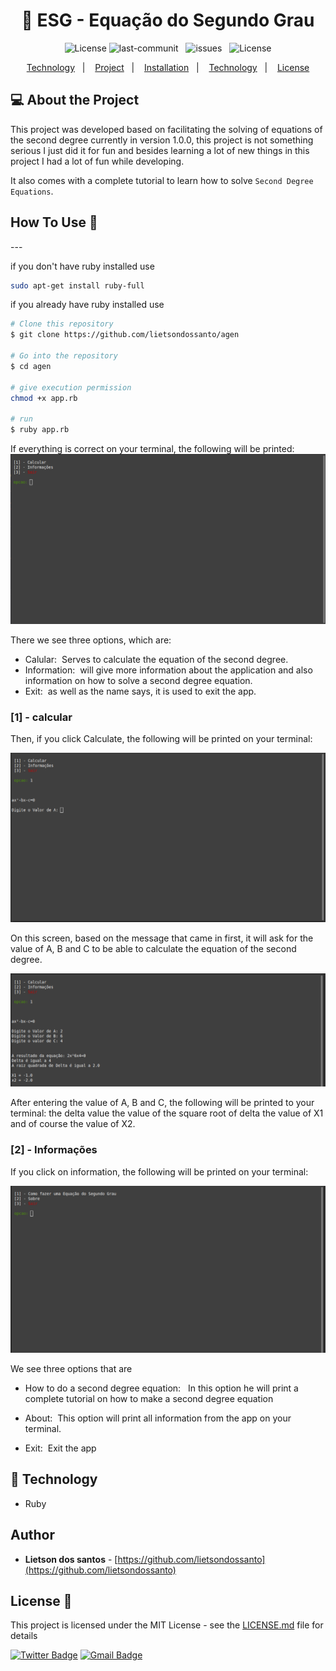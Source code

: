 <h1 align="center">🏅 ESG - Equação do Segundo Grau</h1>

<p align="center">
    <img alt="License" src="https://img.shields.io/badge/Version-1.0-brightgreen">
    <img src="https://img.shields.io/github/last-commit/lietsondossanto/ESG" alt="last-communit">&nbsp;&nbsp;
    <img src="https://img.shields.io/github/issues/lietsondossanto/ESG" alt="issues">&nbsp;&nbsp;
    <img alt="License" src="https://img.shields.io/badge/license-MIT-brightgreen">
</p>

<p align="center">
    <a href="#Technology">Technology</a>&nbsp;&nbsp;&nbsp;|&nbsp;&nbsp;&nbsp;
    <a href="#Project">Project</a>&nbsp;&nbsp;&nbsp;|&nbsp;&nbsp;&nbsp;
    <a href="#Installation">Installation</a>&nbsp;&nbsp;&nbsp;|&nbsp;&nbsp;&nbsp;
    <a href="#Technology">Technology</a>&nbsp;&nbsp;&nbsp;|&nbsp;&nbsp;&nbsp;
    <a href="#License">License</a>
</p>

<h2 id="Project">💻 About the Project</h2>

This project was developed based on facilitating the solving of equations of the second degree currently in version 1.0.0, this project is not something serious I just did it for fun and besides learning a lot of new things in this project I had a lot of fun while developing.

It also comes with a complete tutorial to learn how to solve `Second Degree Equations`.

<h2 id="Installation">How To Use 🔧</h2>
---

if you don't have ruby installed use
```bash
sudo apt-get install ruby-full
```
if you already have ruby installed use
```bash
# Clone this repository
$ git clone https://github.com/lietsondossanto/agen

# Go into the repository
$ cd agen

# give execution permission
chmod +x app.rb

# run
$ ruby app.rb
```

If everything is correct on your terminal, the following will be printed:
<img src="./img/tela1.png" alt="Tela inicial do app">

There we see three options, which are:

  - Calular:&nbsp; Serves to calculate the equation of the second degree.
  - Information:&nbsp; will give more information about the application and also information on how to solve a second degree equation.
  - Exit:&nbsp; as well as the name says, it is used to exit the app.

### [1] - calcular
Then, if you click Calculate, the following will be printed on your terminal:

 <img src="./img/tela2.png" alt="Tela para calcular a equação do segundo grau">

On this screen, based on the message that came in first, it will ask for the value of A, B and C to be able to calculate the equation of the second degree.

 <img src="./img/tela3.png" alt="Mostrando o resuldado">

 After entering the value of A, B and C, the following will be printed to your terminal: the delta value the value of the square root of delta the value of X1 and of course the value of X2.

### [2] - Informações
If you click on information, the following will be printed on your terminal:

<img src="./img/tela4.png" alt="Tela principal de informações.">

We see three options that are

- How to do a second degree equation: &nbsp; In this option he will print a complete tutorial on how to make a second degree equation

- About:&nbsp; This option will print all information from the app on your terminal.

- Exit:&nbsp; Exit the app

<h2 id="Technology">🚀 Technology</h2>

- Ruby

## Author

- **Lietson dos santos** - [https://github.com/lietsondossanto](https://github.com/lietsondossanto)

<h2 id="License">License 📄</h2>

This project is licensed under the MIT License - see the [LICENSE.md](LICENSE.md) file for details

[![Twitter Badge](https://img.shields.io/badge/-@Lietson-1ca0f1?style=flat-square&labelColor=1ca0f1&logo=twitter&logoColor=white&link=https://twitter.com/lietsondossanto)](https://twitter.com/https://twitter.com/lietsondossanto) [![Gmail Badge](https://img.shields.io/badge/-lietsondossanto@gmail.com-c14438?style=flat-square&logo=Gmail&logoColor=white&link=mailto:lietsondossanto@gmail.com)](mailto:lietsondossanto@gmail.com)
